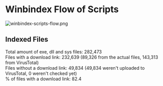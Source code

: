 # Winbindex Flow of Scripts

![winbindex-scripts-flow.png](winbindex-scripts-flow.png)

## Indexed Files

<!--FileStats-->
Total amount of exe, dll and sys files: 282,473  
Files with a download link: 232,639 (89,326 from the actual files, 143,313 from VirusTotal)  
Files without a download link: 49,834 (49,834 weren't uploaded to VirusTotal, 0 weren't checked yet)  
% of files with a download link: 82.4  
<!--/FileStats-->
